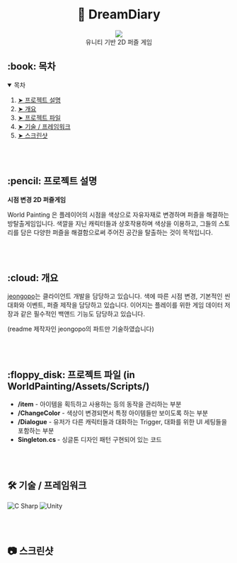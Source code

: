 <!-- HEADER --!>
<div align="center">
  <h1> 📖 DreamDiary </h1>
  <img src="https://user-images.githubusercontent.com/52280545/187629468-d17dfa7f-85be-4af9-9e10-f4cb0c22f94b.png"/><br>
  유니티 기반 2D 퍼즐 게임
</div>
<!-- Contents --!>
<h2 id="table-of-contents"> :book: 목차 </h2>
<details open="open">
  <summary>목차</summary>
  <ol>
    <li><a href="#about-the-project"> ➤ 프로젝트 설명 </a></li>
    <li><a href="#overview"> ➤ 개요 </a></li>
    <li><a href="#project-files-description"> ➤ 프로젝트 파일 </a></li>
    <li><a href="#tech/framwork-used"> ➤ 기술 / 프레임워크</a></li>
    <li><a href="#screen-shot"> ➤ 스크린샷</a></li>
  </ol>
</details>
<br><br>
<!-- ABOUT THE PROJECT -->
<h2 id="about-the-project"> :pencil: 프로젝트 설명 </h2>
<p align="justify"><b> 시점 변경 2D 퍼즐게임 </b></p>
<p> World Painting 은 플레이어의 시점을 색상으로 자유자재로 변경하며 퍼즐을 해결하는 방탈출게임입니다. 색깔을 지닌 캐릭터들과 상호작용하며 색상을 이용하고, 그들의 스토리를 담은 다양한 퍼즐을 해결함으로써 주어진 공간을 탈출하는 것이 목적입니다.</p>


<br><br>

<!-- OVERVIEW -->
<h2 id="overview"> :cloud: 개요 </h2>

<p align="justify"> 
  <a href="https://github.com/jeongopo">jeongopo</a>는 클라이언트 개발을 담당하고 있습니다. 색에 따른 시점 변경, 기본적인 씬 대화와 이벤트, 퍼즐 제작을 담당하고 있습니다. 이어지는 플레이를 위한 게임 데이터 저장과 같은 필수적인 백앤드 기능도 담당하고 있습니다.
</p>
(readme 제작자인 jeongopo의 파트만 기술하였습니다)

<br><br>
<!-- PROJECT FILES DESCRIPTION -->
<h2 id="project-files-description"> :floppy_disk: 프로젝트 파일 (in WorldPainting/Assets/Scripts/) </h2>

<ul>
  <li><b>/item</b> - 아이템을 획득하고 사용하는 등의 동작을 관리하는 부분</li>
  <li><b>/ChangeColor</b> - 색상이 변경되면서 특정 아이템들만 보이도록 하는 부분 </li>
  <li><b> /Dialogue</b> - 유저가 다른 캐릭터들과 대화하는 Trigger, 대화를 위한 UI 세팅들을 포함하는 부분</li>
  <li><b> Singleton.cs </b> - 싱글톤 디자인 패턴 구현되어 있는 코드 </li>
  
</ul>

<br><br>
<!--TECH/FRAMEWORK-->
<h2 id="tech/framwork-used"> 🛠 기술 / 프레임워크</h2>

![C Sharp](https://img.shields.io/badge/C%23-green?style=for-the-badge&logo=CSharp&logoColor=white)
![Unity](https://img.shields.io/badge/Unity-000000?style=for-the-badge&logo=Unity&logoColor=white)


<br><br>
<!--SCREENSHOT-->
<h2 id="screen-shot"> 📷 스크린샷</h2>

